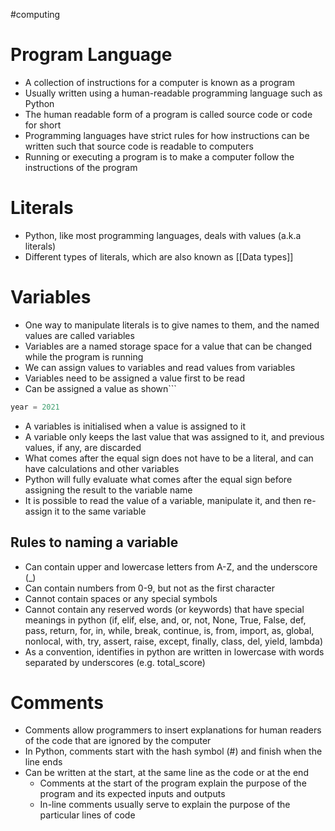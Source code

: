 #computing
# Program Language
- A collection of instructions for a computer is known as a program
- Usually written using a human-readable programming language such as Python
- The human readable form of a program is called source code or code for short
- Programming languages have strict rules for how instructions can be written such that source code is readable to computers
- Running or executing a program is to make a computer follow the instructions of the program
# Literals
- Python, like most programming languages, deals with values (a.k.a literals)
- Different types of literals, which are also known as [[Data types]]
# Variables
- One way to manipulate literals is to give names to them, and the named values are called variables
- Variables are a named storage space for a value that can be changed while the program is running
- We can assign values to variables and read values from variables
- Variables need to be assigned a value first to be read
- Can be assigned a value as shown```
```python
year = 2021
```
- A variables is initialised when a value is assigned to it
- A variable only keeps the last value that was assigned to it, and previous values, if any, are discarded
- What comes after the equal sign does not have to be a literal, and can have calculations and other variables
- Python will fully evaluate what comes after the equal sign before assigning the result to the variable name
- It is possible to read the value of a variable, manipulate it, and then re-assign it to the same variable
## Rules to naming a variable
- Can contain upper and lowercase letters from A-Z, and the underscore (\_)
- Can contain numbers from 0-9, but not as the first character
- Cannot contain spaces or any special symbols
- Cannot contain any reserved words (or keywords) that have special meanings in python
	(if, elif, else, and, or, not, None, True, False, def, pass, return, for, in, while, break, continue, is, from, import, as, global, nonlocal, with, try, assert, raise, except, finally, class, del, yield, lambda)
- As a convention, identifies in python are written in lowercase with words separated by underscores (e.g. total_score)
# Comments
- Comments allow programmers to insert explanations for human readers of the code that are ignored by the computer
- In Python, comments start with the hash symbol (#) and finish when the line ends
- Can be written at the start, at the same line as the code or at the end
	- Comments at the start of the program explain the purpose of the program and its expected inputs and outputs
	- In-line comments usually serve to explain the purpose of the particular lines of code